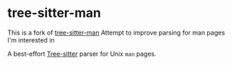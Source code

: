 # tree-sitter-man

This is a fork of [tree-sitter-man](ribru17/tree-sitter-man)
Attempt to improve parsing for man pages I'm interested in

A best-effort [Tree-sitter](https://tree-sitter.github.io/tree-sitter/) parser
for Unix `man` pages.
